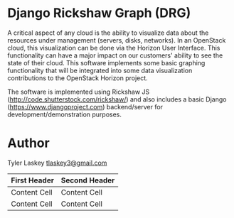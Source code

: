 Django Rickshaw Graph (DRG)
===========================

A critical aspect of any cloud is the ability to visualize data about the
resources under management (servers, disks, networks). In an OpenStack cloud,
this visualization can be done via the Horizon User Interface. This
functionality can have a major impact on our customers' ability to see the
state of their cloud. This software implements some basic graphing
functionality that will be integrated into some data visualization
contributions to the OpenStack Horizon project.

The software is implemented using Rickshaw JS
(http://code.shutterstock.com/rickshaw/) and also includes a basic Django
(https://www.djangoproject.com) backend/server for development/demonstration
purposes.

Author
======

Tyler Laskey <tlaskey3@gmail.com>

| First Header  | Second Header |
| ------------- | ------------- |
| Content Cell  | Content Cell  |
| Content Cell  | Content Cell  |
